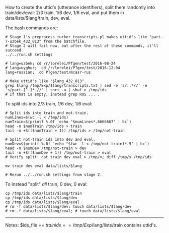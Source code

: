 How to create the uttid's (utterance identifiers),
split them randomly into train/dev/eval: 2/3 train, 1/6 dev, 1/6 eval,
and put them in data/lists/$lang/train, dev, eval.

The bash commands are:

    # Stage 1's preprocess_turker_transcripts.pl makes uttid's like "part-7-uzbek_432_013" from the batchfile.
    # Stage 2 will fail now, but after the rest of these commands, it'll succeed.
    ../../run.sh settings

    # lang=uzbek; cd /r/lorelei/PTgen/test/2016-08-24
    # lang=uyghur;  cd /r/lorelei/PTgen/test/2016-12-04
    lang=russian;  cd PTgen/test/mcasr-rus

    # Make uttid's like "$lang_432_013".
    grep $lang /tmp/Exp/$lang/transcripts.txt | sed -e 's/:.*//' -e 's/part-[^-]*-//' | sort -u | shuf > /tmp/ids
    # If that is empty, instead grep RUS ... .

To split ids into 2/3 train, 1/6 dev, 1/6 eval:

    # Split ids into train and not-train.
    numLines=$(wc -l < /tmp/ids)
    numTrain=$(printf %.0f `echo "$numLines*.6666667" | bc`)
    head -n $numTrain /tmp/ids > train
    tail -n +$(($numTrain + 1)) /tmp/ids > /tmp/not-train

    # Split not-train ids into dev and eval.
    numDev=$(printf %.0f `echo "$(wc -l < /tmp/not-train)*.5" | bc`)
    head -n $numDev /tmp/not-train > dev
    tail -n +$(($numDev + 1)) /tmp/not-train > eval
    # Verify split: cat train dev eval > /tmp/x; diff /tmp/x /tmp/ids

    mv train dev eval data/lists/$lang

    # Rerun ../../run.sh settings from stage 2.

To instead "split" *all* train, 0 dev, 0 eval:

    cp /tmp/ids data/lists/$lang/train
    cp /tmp/ids data/lists/$lang/dev
    cp /tmp/ids data/lists/$lang/eval
    # rm -f data/lists/$lang/dev; touch data/lists/$lang/dev
    # rm -f data/lists/$lang/eval; # touch data/lists/$lang/eval

----
Notes:
$ids_file == $trainids == /tmp/Exp/$lang/lists/train contains uttid's.
